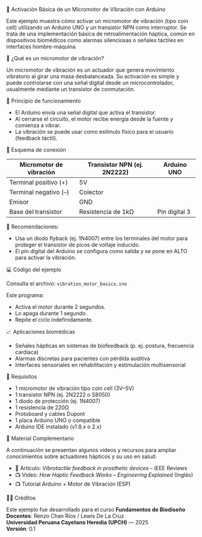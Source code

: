 📘 Activación Básica de un Micromotor de Vibración con Arduino

Este ejemplo muestra cómo activar un micromotor de vibración (tipo coin cell) utilizando un Arduino UNO y un transistor NPN como interruptor. Se trata de una implementación básica de retroalimentación háptica, común en dispositivos biomédicos como alarmas silenciosas o señales táctiles en interfaces hombre-máquina.

🔧 ¿Qué es un micromotor de vibración?

Un micromotor de vibración es un actuador que genera movimiento vibratorio al girar una masa desbalanceada. Su activación es simple y puede controlarse con una señal digital desde un microcontrolador, usualmente mediante un transistor de conmutación.

🔬 Principio de funcionamiento

- El Arduino envía una señal digital que activa el transistor.
- Al cerrarse el circuito, el motor recibe energía desde la fuente y comienza a vibrar.
- La vibración se puede usar como estímulo físico para el usuario (feedback táctil).

🔌 Esquema de conexión

| Micromotor de vibración | Transistor NPN (ej. 2N2222) | Arduino UNO |
|--------------------------|-----------------------------|--------------|
| Terminal positivo (+)    | 5V                          |              |
| Terminal negativo (–)    | Colector                    |              |
| Emisor                   | GND                         |              |
| Base del transistor      | Resistencia de 1kΩ          | Pin digital 3 |

📍 Recomendaciones:
- Usa un diodo flyback (ej. 1N4007) entre los terminales del motor para proteger el transistor de picos de voltaje inducido.
- El pin digital del Arduino se configura como salida y se pone en ALTO para activar la vibración.

💻 Código del ejemplo

Consulta el archivo: `vibration_motor_basico.ino`

Este programa:

- Activa el motor durante 2 segundos.
- Lo apaga durante 1 segundo.
- Repite el ciclo indefinidamente.

📈 Aplicaciones biomédicas

- Señales hápticas en sistemas de biofeedback (p. ej. postura, frecuencia cardíaca)
- Alarmas discretas para pacientes con pérdida auditiva
- Interfaces sensoriales en rehabilitación y estimulación multisensorial

📎 Requisitos

- 1 micromotor de vibración tipo coin cell (3V–5V)
- 1 transistor NPN (ej. 2N2222 o S8050)
- 1 diodo de protección (ej. 1N4007)
- 1 resistencia de 220Ω
- Protoboard y cables Dupont
- 1 placa Arduino UNO o compatible
- Arduino IDE instalado (v1.8.x o 2.x)

🎥 Material Complementario

A continuación se presentan algunos videos y recursos para ampliar conocimientos sobre actuadores hápticos y su uso en salud:

- 📄 Artículo: *Vibrotactile feedback in prosthetic devices* – IEEE Reviews
- 📺 Video: *How Haptic Feedback Works – Engineering Explained* (Inglés)
- 📺 Tutorial Arduino + Motor de Vibración (ESP)

🧑‍🏫 Créditos

Este ejemplo fue desarrollado para el curso **Fundamentos de Biodiseño**  
**Docentes**: Renzo Chan Ríos / Lewis De La Cruz  
**Universidad Peruana Cayetano Heredia (UPCH)** — 2025  
**Versión**: 0.1

